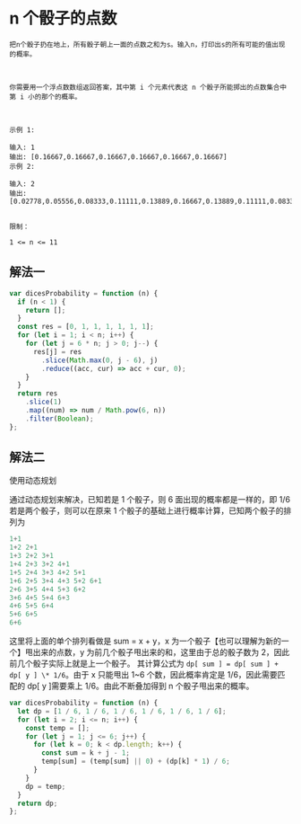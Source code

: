 # n 个骰子的点数

```
把n个骰子扔在地上，所有骰子朝上一面的点数之和为s。输入n，打印出s的所有可能的值出现的概率。

 

你需要用一个浮点数数组返回答案，其中第 i 个元素代表这 n 个骰子所能掷出的点数集合中第 i 小的那个的概率。

 

示例 1:

输入: 1
输出: [0.16667,0.16667,0.16667,0.16667,0.16667,0.16667]
示例 2:

输入: 2
输出: [0.02778,0.05556,0.08333,0.11111,0.13889,0.16667,0.13889,0.11111,0.08333,0.05556,0.02778]
 

限制：

1 <= n <= 11
```

## 解法一

```js
var dicesProbability = function (n) {
  if (n < 1) {
    return [];
  }
  const res = [0, 1, 1, 1, 1, 1, 1];
  for (let i = 1; i < n; i++) {
    for (let j = 6 * n; j > 0; j--) {
      res[j] = res
        .slice(Math.max(0, j - 6), j)
        .reduce((acc, cur) => acc + cur, 0);
    }
  }
  return res
    .slice(1)
    .map((num) => num / Math.pow(6, n))
    .filter(Boolean);
};
```

## 解法二

使用动态规划

通过动态规划来解决，已知若是 1 个骰子，则 6 面出现的概率都是一样的，即 1/6
若是两个骰子，则可以在原来 1 个骰子的基础上进行概率计算，已知两个骰子的排列为

```js
1+1
1+2 2+1
1+3 2+2 3+1
1+4 2+3 3+2 4+1
1+5 2+4 3+3 4+2 5+1
1+6 2+5 3+4 4+3 5+2 6+1
2+6 3+5 4+4 5+3 6+2
3+6 4+5 5+4 6+3
4+6 5+5 6+4
5+6 6+5
6+6
```

这里将上面的单个排列看做是 sum = x + y，x 为一个骰子【也可以理解为新的一个】甩出来的点数，y 为前几个骰子甩出来的和，这里由于总的骰子数为 2，因此前几个骰子实际上就是上一个骰子。
其计算公式为 `dp[ sum ] = dp[ sum ] + dp[ y ] \* 1/6`。由于 x 只能甩出 1~6 个数，因此概率肯定是 1/6，因此需要匹配的 dp[ y ]需要乘上 1/6。由此不断叠加得到 n 个骰子甩出来的概率。

```js
var dicesProbability = function (n) {
  let dp = [1 / 6, 1 / 6, 1 / 6, 1 / 6, 1 / 6, 1 / 6];
  for (let i = 2; i <= n; i++) {
    const temp = [];
    for (let j = 1; j <= 6; j++) {
      for (let k = 0; k < dp.length; k++) {
        const sum = k + j - 1;
        temp[sum] = (temp[sum] || 0) + (dp[k] * 1) / 6;
      }
    }
    dp = temp;
  }
  return dp;
};
```
